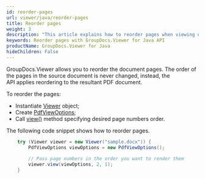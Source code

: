 ```yaml
---
id: reorder-pages
url: viewer/java/reorder-pages
title: Reorder pages
weight: 3
description: "This article explains how to reorder pages when viewing documents with GroupDocs.Viewer within your Java applications."
keywords: Reorder pages with GroupDocs.Viewer for Java API
productName: GroupDocs.Viewer for Java
hideChildren: False
---
```

GroupDocs.Viewer allows you to reorder the document pages. The order of the pages in the source document is never changed, instead, the API applies reordering to the resultant PDF document.

To reorder the pages:

* Instantiate [Viewer](https://reference.groupdocs.com/viewer/java/com.groupdocs.viewer/Viewer) object;
* Create [PdfViewOptions](https://reference.groupdocs.com/viewer/java/com.groupdocs.viewer.options/PdfViewOptions);
* Call [view()](https://reference.groupdocs.com/viewer/java/com.groupdocs.viewer/Viewer#view(com.groupdocs.viewer.options.ViewOptions)) method specifying desired page numbers order.

The following code snippet shows how to reorder pages.

```java
    try (Viewer viewer = new Viewer("sample.docx")) {
        PdfViewOptions viewOptions = new PdfViewOptions();
    
        // Pass page numbers in the order you want to render them                                       
        viewer.view(viewOptions, 2, 1);
    }
```
